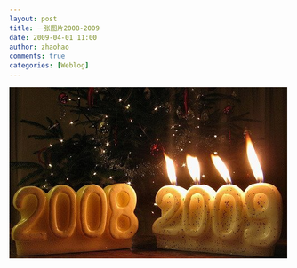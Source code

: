 ```yaml
---
layout: post
title: 一张图片2008-2009
date: 2009-04-01 11:00
author: zhaohao
comments: true
categories: [Weblog]
---
```

<img src="/wp-content/uploads/2009/04/medium2009-7055821.jpg" alt="2008-2009" />
